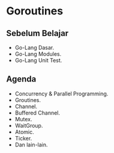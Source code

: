 # Goroutines

## Sebelum Belajar

- Go-Lang Dasar.
- Go-Lang Modules.
- Go-Lang Unit Test.

## Agenda

- Concurrency & Parallel Programming.
- Groutines.
- Channel.
- Buffered Channel.
- Mutex.
- WaitGroup.
- Atomic.
- Ticker.
- Dan lain-lain.

##
